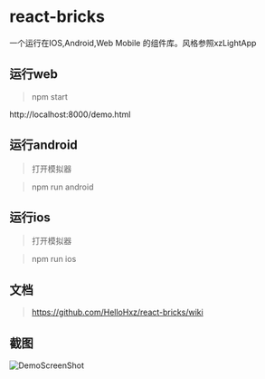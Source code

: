 # react-bricks

一个运行在IOS,Android,Web Mobile 的组件库。风格参照xzLightApp

## 运行web

> npm start

http://localhost:8000/demo.html

## 运行android

> 打开模拟器 

> npm run android

## 运行ios

> 打开模拟器

> npm run ios 



## 文档

> https://github.com/HelloHxz/react-bricks/wiki

## 截图

![DemoScreenShot](https://github.com/HelloHxz/react-bricks/blob/master/screenshots/1.png)
